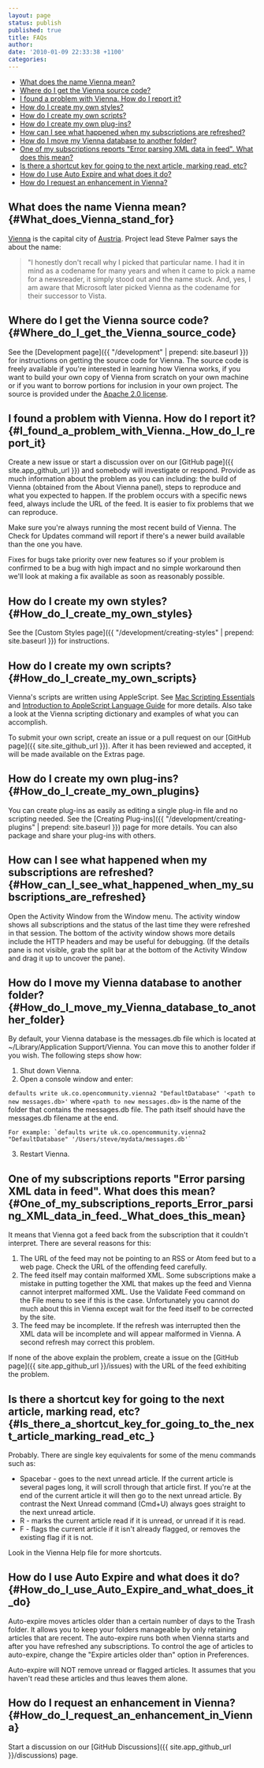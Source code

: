 ```yaml
---
layout: page
status: publish
published: true
title: FAQs
author:
date: '2010-01-09 22:33:38 +1100'
categories:
---
```


* [What does the name Vienna mean?](#What_does_Vienna_stand_for)
* [Where do I get the Vienna source code?](#Where_do_I_get_the_Vienna_source_code)
* [I found a problem with Vienna. How do I report it?](#I_found_a_problem_with_Vienna._How_do_I_report_it)
* [How do I create my own styles?](#How_do_I_create_my_own_styles)
* [How do I create my own scripts?](#How_do_I_create_my_own_scripts)
* [How do I create my own plug-ins?](#How_do_I_create_my_own_plugins)
* [How can I see what happened when my subscriptions are refreshed?](#How_can_I_see_what_happened_when_my_subscriptions_are_refreshed)
* [How do I move my Vienna database to another folder?](#How_do_I_move_my_Vienna_database_to_another_folder)
* [One of my subscriptions reports "Error parsing XML data in feed". What does this mean?](#One_of_my_subscriptions_reports_Error_parsing_XML_data_in_feed._What_does_this_mean)
* [Is there a shortcut key for going to the next article, marking read, etc?](#Is_there_a_shortcut_key_for_going_to_the_next_article_marking_read_etc_)
* [How do I use Auto Expire and what does it do?](#How_do_I_use_Auto_Expire_and_what_does_it_do)
* [How do I request an enhancement in Vienna?](#How_do_I_request_an_enhancement_in_Vienna)

## What does the name Vienna mean? {#What_does_Vienna_stand_for}

[Vienna](https://en.wikipedia.org/wiki/Vienna) is the capital city of [Austria](https://en.wikipedia.org/wiki/Austria). Project lead Steve Palmer says the about the name:

> "I honestly don't recall why I picked that particular name. I had it in mind as a codename for many years and when it came to pick a name for a newsreader, it simply stood out and the name stuck. And, yes, I am aware that Microsoft later picked Vienna as the codename for their successor to Vista.

## Where do I get the Vienna source code? {#Where_do_I_get_the_Vienna_source_code}

See the [Development page]({{ "/development" | prepend: site.baseurl }}) for instructions on getting the source code for Vienna. The source code is freely available if you're interested in learning how Vienna works, if you want to build your own copy of Vienna from scratch on your own machine or if you want to borrow portions for inclusion in your own project. The source is provided under the [Apache 2.0 license](http://www.apache.org/licenses/LICENSE-2.0.html).

## I found a problem with Vienna. How do I report it? {#I_found_a_problem_with_Vienna._How_do_I_report_it}

Create a new issue or start a discussion over on our [GitHub page]({{ site.app_github_url }}) and somebody will investigate or respond. Provide as much information about the problem as you can including: the build of Vienna (obtained from the About Vienna panel), steps to reproduce and what you expected to happen. If the problem occurs with a specific news feed, always include the URL of the feed. It is easier to fix problems that we can reproduce.

Make sure you're always running the most recent build of Vienna. The Check for Updates command will report if there's a newer build available than the one you have.

Fixes for bugs take priority over new features so if your problem is confirmed to be a bug with high impact and no simple workaround then we'll look at making a fix available as soon as reasonably possible.

## How do I create my own styles? {#How_do_I_create_my_own_styles}

See the [Custom Styles page]({{ "/development/creating-styles" | prepend: site.baseurl }}) for instructions.

## How do I create my own scripts? {#How_do_I_create_my_own_scripts}

Vienna's scripts are written using AppleScript. See [Mac Scripting Essentials](https://developer.apple.com/library/archive/documentation/LanguagesUtilities/Conceptual/MacAutomationScriptingGuide/index.html) and [Introduction to AppleScript Language Guide](https://developer.apple.com/library/archive/documentation/AppleScript/Conceptual/AppleScriptLangGuide/introduction/ASLR_intro.html) for more details. Also take a look at the Vienna scripting dictionary and examples of what you can accomplish.

To submit your own script, create an issue or a pull request on our [GitHub page]({{ site.site_github_url }}). After it has been reviewed and accepted, it will be made available on the Extras page.

## How do I create my own plug-ins? {#How_do_I_create_my_own_plugins}

You can create plug-ins as easily as editing a single plug-in file and no scripting needed. See the [Creating Plug-ins]({{ "/development/creating-plugins" | prepend: site.baseurl }}) page for more details. You can also package and share your plug-ins with others.

## How can I see what happened when my subscriptions are refreshed? {#How_can_I_see_what_happened_when_my_subscriptions_are_refreshed}

Open the Activity Window from the Window menu. The activity window shows all subscriptions and the status of the last time they were refreshed in that session. The bottom of the activity window shows more details include the HTTP headers and may be useful for debugging. (If the details pane is not visible, grab the split bar at the bottom of the Activity Window and drag it up to uncover the pane).

## How do I move my Vienna database to another folder? {#How_do_I_move_my_Vienna_database_to_another_folder}

By default, your Vienna database is the messages.db file which is located at ~/Library/Application Support/Vienna. You can move this to another folder if you wish. The following steps show how:

1. Shut down Vienna.
2. Open a console window and enter:

`defaults write uk.co.opencommunity.vienna2 "DefaultDatabase" '<path to new messages.db>'` 
	where
`<path to new messages.db>` is the name of the folder that contains the messages.db file. The path itself should have the messages.db filename at the end. 
	
	For example: `defaults write uk.co.opencommunity.vienna2 "DefaultDatabase" '/Users/steve/mydata/messages.db'`
3. Restart Vienna.

## One of my subscriptions reports "Error parsing XML data in feed". What does this mean? {#One_of_my_subscriptions_reports_Error_parsing_XML_data_in_feed._What_does_this_mean}

It means that Vienna got a feed back from the subscription that it couldn't interpret. There are several reasons for this:

1. The URL of the feed may not be pointing to an RSS or Atom feed but to a web page. Check the URL of the offending feed carefully.
2. The feed itself may contain malformed XML. Some subscriptions make a mistake in putting together the XML that makes up the feed and Vienna cannot interpret malformed XML. Use the Validate Feed command on the File menu to see if this is the case. Unfortunately you cannot do much about this in Vienna except wait for the feed itself to be corrected by the site.
3. The feed may be incomplete. If the refresh was interrupted then the XML data will be incomplete and will appear malformed in Vienna. A second refresh may correct this problem.

If none of the above explain the problem, create a issue on the [GitHub page]({{ site.app_github_url }}/issues) with the URL of the feed exhibiting the problem.

## Is there a shortcut key for going to the next article, marking read, etc? {#Is_there_a_shortcut_key_for_going_to_the_next_article_marking_read_etc_}

Probably. There are single key equivalents for some of the menu commands such as:

* Spacebar - goes to the next unread article. If the current article is several pages long, it will scroll through that article first. If you're at the end of the current article it will then go to the next unread article. By contrast the Next Unread command (Cmd+U) always goes straight to the next unread article.
* R - marks the current article read if it is unread, or unread if it is read.
* F - flags the current article if it isn't already flagged, or removes the existing flag if it is not.

Look in the Vienna Help file for more shortcuts.

## How do I use Auto Expire and what does it do? {#How_do_I_use_Auto_Expire_and_what_does_it_do}

Auto-expire moves articles older than a certain number of days to the Trash folder. It allows you to keep your folders manageable by only retaining articles that are recent. The auto-expire runs both when Vienna starts and after you have refreshed any subscriptions. To control the age of articles to auto-expire, change the "Expire articles older than" option in Preferences.

Auto-expire will NOT remove unread or flagged articles. It assumes that you haven't read these articles and thus leaves them alone.

## How do I request an enhancement in Vienna? {#How_do_I_request_an_enhancement_in_Vienna}

Start a discussion on our [GitHub Discussions]({{ site.app_github_url }}/discussions) page.
